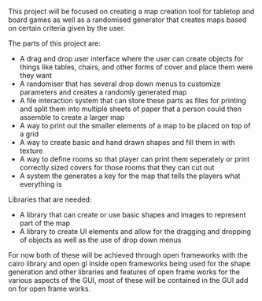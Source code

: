This project will be focused on creating a map creation tool for tabletop and board games as well as a randomised generator that creates
maps based on certain criteria given by the user.

The parts of this project are:
  * A drag and drop user interface where the user can create objects for things like tables, chairs, and other forms of cover and place
    them were they want
  * A randomiser that has several drop down menus to customize parameters and creates a randomly generated map
  * A file interaction system that can store these parts as files for printing and split them into multiple sheets of paper that a
    person could then assemble to create a larger map
  * A way to print out the smaller elements of a map to be placed on top of a grid
  * A way to create basic and hand drawn shapes and fill them in with texture
  * A way to define rooms so that player can print them seperately or print correctly sized covers for those rooms that they can cut out
  * A system the generates a key for the map that tells the players what everything is
    
Libraries that are needed:
  * A library that can create or use basic shapes and images to represent part of the map
  * A library to create UI elements and allow for the dragging and dropping of objects as well as the use of drop down menus
  
For now both of these will be achieved through open frameworks with the cairo library and open gl inside open frameworks being used for the shape generation and other libraries and features of open frame works for the various aspects of the GUI, most of these will be contained in the GUI add on for open frame works.
